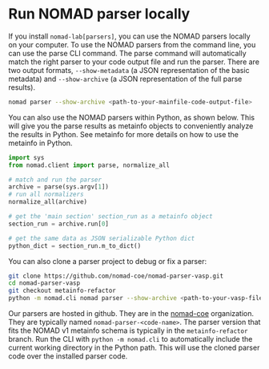 # Run NOMAD parser locally

If you install `nomad-lab[parsers]`, you can use the NOMAD parsers locally on your computer.
To use the NOMAD parsers from the command line, you can use the parse CLI command. The parse command will automatically match the right parser to your code output file and run the parser. There are two output formats, `--show-metadata` (a JSON representation of the basic metadata) and `--show-archive` (a JSON representation of the full parse results).

```sh
nomad parser --show-archive <path-to-your-mainfile-code-output-file>
```

You can also use the NOMAD parsers within Python, as shown below. This will give you the parse results as metainfo objects to conveniently analyze the results in Python. See metainfo for more details on how to use the metainfo in Python.

```python
import sys
from nomad.client import parse, normalize_all

# match and run the parser
archive = parse(sys.argv[1])
# run all normalizers
normalize_all(archive)

# get the 'main section' section_run as a metainfo object
section_run = archive.run[0]

# get the same data as JSON serializable Python dict
python_dict = section_run.m_to_dict()
```


You can also clone a parser project to debug or fix a parser:
```sh
git clone https://github.com/nomad-coe/nomad-parser-vasp.git
cd nomad-parser-vasp
git checkout metainfo-refactor
python -m nomad.cli nomad parser --show-archive <path-to-your-vasp-file>
```

Our parsers are hosted in github. They are in the [nomad-coe](https://github.com/nomad-coe) organization. They are typically named `nomad-parser-<code-name>`. The parser version
that fits the NOMAD v1 metainfo schema is typically in the `metainfo-refactor` branch.
Run the CLI with `python -m nomad.cli` to automatically include the current working directory
in the Python path. This will use the cloned parser code over the installed parser code.
